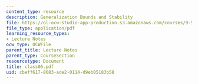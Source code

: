 ```yaml
---
content_type: resource
description: Generalization Bounds and Stability
file: https://ol-ocw-studio-app-production.s3.amazonaws.com/courses/9-520-statistical-learning-theory-and-applications-spring-2003/cbeff6178683ade20114d9eb05183b58_class06.pdf
file_type: application/pdf
learning_resource_types:
- Lecture Notes
ocw_type: OCWFile
parent_title: Lecture Notes
parent_type: CourseSection
resourcetype: Document
title: class06.pdf
uid: cbeff617-8683-ade2-0114-d9eb05183b58
---
```

